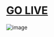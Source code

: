 # <a href="#">GO LIVE</a>
![image](https://github.com/prankush-tech/Raging-Sea/assets/76916192/6cf9b101-6a52-4cb2-9f3b-5cfe7a9199e6)



